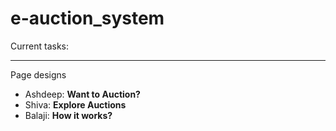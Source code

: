 # e-auction_system
Current tasks:
****
Page designs
* Ashdeep: **Want to Auction?**
* Shiva: **Explore Auctions**
* Balaji: **How it works?**
